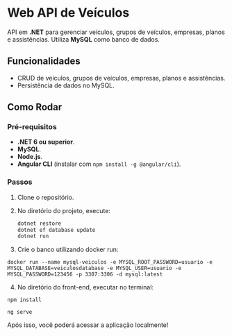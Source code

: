 # Web API de Veículos

API em **.NET** para gerenciar veículos, grupos de veículos, empresas, planos e assistências. Utiliza **MySQL** como banco de dados.

## Funcionalidades

- CRUD de veículos, grupos de veículos, empresas, planos e assistências.
- Persistência de dados no MySQL.

## Como Rodar

### Pré-requisitos

- **.NET 6 ou superior**.
- **MySQL**.
- **Node.js**.
- **Angular CLI** (instalar com `npm install -g @angular/cli`).

### Passos

1. Clone o repositório.
2. No diretório do projeto, execute:

   ```bash
   dotnet restore
   dotnet ef database update
   dotnet run
   
3. Crie o banco utilizando docker run:

<pre>
<code>docker run --name mysql-veiculos -e MYSQL_ROOT_PASSWORD=usuario -e MYSQL_DATABASE=veiculosdatabase -e MYSQL_USER=usuario -e MYSQL_PASSWORD=123456 -p 3307:3306 -d mysql:latest</code>
</pre>

4. No diretório do front-end, executar no terminal:
<pre>
<code>npm install <br>
ng serve</code>
</pre>

Após isso, você poderá acessar a aplicação localmente!
